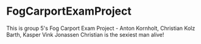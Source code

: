 # FogCarportExamProject
This is group 5's Fog Carport Exam Project - Anton Kornholt, Christian Kolz Barth, Kasper Vink Jonassen
Christian is the sexiest man alive!
